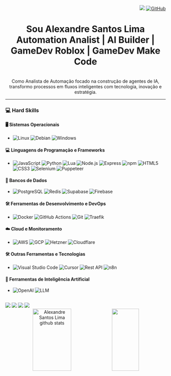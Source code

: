 <div align="right">
  
![](https://komarev.com/ghpvc/?username=Alexandre-Santos-Lima&color=006bed)
[![GitHub](https://img.shields.io/github/followers/Alexandre-Santos-Lima?label=follow&style=social)](https://github.com/Alexandre-Santos-Lima)
</div>
<div align="center">
  
# Sou Alexandre Santos Lima <br> Automation Analist | AI Builder | GameDev Roblox | GameDev Make Code
<br>
Como Analista de Automação focado na construção de agentes de IA, transformo processos em fluxos inteligentes com tecnologia, inovação e estratégia.
</div>

---

### 💻 Hard Skills

#### 🖥️ Sistemas Operacionais
- ![Linux](https://img.shields.io/badge/-Linux-333333?style=plastic&logo=linux) ![Debian](https://img.shields.io/badge/-Debian-333333?style=plastic&logo=debian) ![Windows](https://img.shields.io/badge/-Windows-333333?style=plastic&logo=windows)

#### 💻 Linguagens de Programação e Frameworks
- ![JavaScript](https://img.shields.io/badge/-JavaScript-333333?style=plastic&logo=javascript) ![Python](https://img.shields.io/badge/Python-333333?style=plastic&logo=python) ![Lua](https://img.shields.io/badge/-Lua-333333?style=plastic&logo=lua) ![Node.js](https://img.shields.io/badge/-Node.js-333333?style=plastic&logo=node.js) ![Express](https://img.shields.io/badge/-Express-333333?style=plastic&logo=express) ![npm](https://img.shields.io/badge/-npm-333333?style=plastic&logo=npm) ![HTML5](https://img.shields.io/badge/-HTML5-333333?style=plastic&logo=HTML5) ![CSS3](https://img.shields.io/badge/-CSS3-333333?style=plastic&logo=CSS3&logoColor=1572B6) ![Selenium](https://img.shields.io/badge/-Selenium-333333?style=plastic&logo=selenium) ![Puppeteer](https://img.shields.io/badge/-Puppeteer-333333?style=plastic&logo=puppeteer) 

#### 💾 Bancos de Dados
- ![PostgreSQL](https://img.shields.io/badge/-PostgreSQL-333333?style=plastic&logo=postgresql) ![Redis](https://img.shields.io/badge/-Redis-333333?style=plastic&logo=redis) ![Supabase](https://img.shields.io/badge/-Supabase-333333?style=plastic&logo=supabase) ![Firebase](https://img.shields.io/badge/-Firebase-333333?style=plastic&logo=firebase)

#### 🛠️ Ferramentas de Desenvolvimento e DevOps
- ![Docker](https://img.shields.io/badge/-Docker-333333?style=plastic&logo=docker) ![GitHub Actions](https://img.shields.io/badge/-GitHub_Actions-333333?style=plastic&logo=github-actions) ![Git](https://img.shields.io/badge/-Git-333333?style=plastic&logo=git) ![Traefik](https://img.shields.io/badge/-Traefik-333333?style=plastic&logo=traefik)

#### ☁️ Cloud e Monitoramento
- ![AWS](https://img.shields.io/badge/-AWS-333333?style=plastic&logo=amazon-aws) ![GCP](https://img.shields.io/badge/-GCP-333333?style=plastic&logo=google-cloud) ![Hetzner](https://img.shields.io/badge/-Hetzner-333333?style=plastic&logo=hetzner) ![Cloudflare](https://img.shields.io/badge/-Cloudflare-333333?style=plastic&logo=cloudflare)

#### 🛠 Outras Ferramentas e Tecnologias
- ![Visual Studio Code](https://img.shields.io/badge/-VSCode-333333?style=plastic&logo=visual-studio-code) ![Cursor](https://img.shields.io/badge/-Cursor-333333?style=plastic&logo=cursor) ![Rest API](https://img.shields.io/badge/-Rest_API-333333?style=plastic) ![n8n](https://img.shields.io/badge/-n8n-333333?style=plastic) 

#### 🤖 Ferramentas de Inteligência Artificial
- ![OpenAI](https://img.shields.io/badge/-OpenAI-333333?style=plastic&logo=openai) ![LLM](https://img.shields.io/badge/-LLM-333333?style=plastic&logo=llm)

##
 
<div> 
  <a href = "https://www.instagram.com/alexandreslima.oficial/">            <img src="https://img.shields.io/badge/-Instagram-%23E4405F?style=for-the-badge&logo=instagram&logoColor=white"></a>
  <a href = "mailto:contatosantos12ddt@gmail.com">                          <img src="https://img.shields.io/badge/-Gmail-%23333?style=for-the-badge&logo=gmail&logoColor=white"></a>
  <a href = "https://www.linkedin.com/in/alexandre-santos-lima-391aa2376/"> <img src="https://img.shields.io/badge/-LinkedIn-%230077B5?style=for-the-badge&logo=linkedin&logoColor=white"></a>
  <a href = "https://api.whatsapp.com/send?phone=5595984028327">            <img src="https://img.shields.io/badge/whatsapp-whatsapp?style=for-the-badge&logo=whatsapp&logoColor=white"></a>
</div>

<div align="center">  
  <img width="49%" height="195px" src="https://github-readme-stats.vercel.app/api?username=Alexandre-Santos-Lima&show_icons=true&count_private=true&hide_border=true&title_color=00bfbf&icon_color=00bfbf&text_color=c9d1d9&bg_color=0d1117" alt="Alexandre Santos Lima github stats" /> 
  
  <img width="41%" height="195px" src="https://github-readme-stats.vercel.app/api/top-langs/?username=Alexandre-Santos-Lima&layout=compact&hide_border=true&title_color=00bfbf&text_color=00bfbf&bg_color=0d1117&hide=assembly,c%2b%2b,cmake,css,html,jupyter%20notebook,vhdl&exclude_repo=dotfiles" />
</div>
